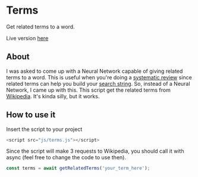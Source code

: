 # Terms

Get related terms to a word.

Live version [here](https://victorribeiro.com/terms)

## About

I was asked to come up with a Neural Network capable of giving related terms to a word. This is useful when you're doing a [systematic review](https://en.wikipedia.org/wiki/Systematic_review) since related terms can help you build your [search string](https://whatis.techtarget.com/definition/search-string). So, instead of a Neural Network, I came up with this. This script get the related terms from [Wikipedia](https://wikipedia.org). It's kinda silly, but it works.

## How to use it

Insert the script to your project
```javascript
<script src="js/terms.js"></script>
```

Since the script will make 3 requests to Wikipedia, you should call it with async (feel free to change the code to use then).
```javascript
const terms = await getRelatedTerms('your_term_here');
```
